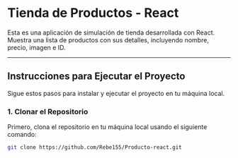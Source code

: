 # Tienda de Productos - React

Esta es una aplicación de simulación de tienda desarrollada con React. Muestra una lista de productos con sus detalles, incluyendo nombre, precio, imagen e ID.

---

## Instrucciones para Ejecutar el Proyecto

Sigue estos pasos para instalar y ejecutar el proyecto en tu máquina local.

### 1. Clonar el Repositorio

Primero, clona el repositorio en tu máquina local usando el siguiente comando:

```bash
git clone https://github.com/Rebe155/Producto-react.git